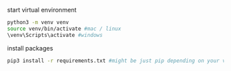 start virtual environment
```sh
python3 -m venv venv
source venv/bin/activate #mac / linux
\venv\Scripts\activate #windows
```

install packages
```sh
pip3 install -r requirements.txt #might be just pip depending on your version
```
